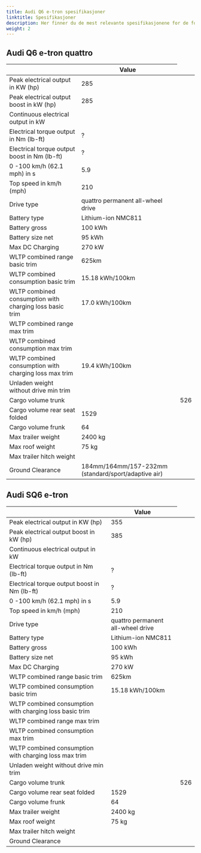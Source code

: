 ```yaml
---
title: Audi Q6 e-tron spesifikasjoner
linktitle: Spesifikasjoner
description: Her finner du de mest relevante spesifikasjonene for de forskjellige Audi Q6 e-tron variantene
weight: 2
---
```




## Audi Q6 e-tron quattro

<table class="table table-striped border">
    <thead>
        <tr>
            <th>
            </th>
            <th>Value
            </th>
        </tr>
    </thead>
    <tbody>
        <tr>
            <td>Peak electrical output in KW (hp)</td>
            <td>285 </td>
        </tr>
        <tr>
            <td>Peak electrical output boost in kW (hp)</td>
            <td>285</td>
        </tr>
        <tr>
            <td>Continuous electrical output in kW</td>
            <td></td>
        </tr>
        <tr>
            <td>Electrical torque output in Nm (lb-ft) </td>
            <td>?</td>
        </tr>
        <tr>
            <td>Electrical torque output boost in Nm (lb-ft) </td>
            <td>?</td>
        </tr>
        <tr>
            <td>0 -100 km/h (62.1 mph) in s </td>
            <td>5.9</td>
        </tr>
        <tr>
            <td>Top speed in km/h (mph)</td>
            <td>210</td>
        </tr>
        <tr>
            <td>Drive type </td>
            <td>quattro permanent all-wheel drive</td>
        </tr>
        <tr>
            <td>Battery type</td>
            <td>Lithium-ion NMC811</td>
        </tr>
        <tr>
            <td>Battery gross</td>
            <td>100 kWh</td>
        </tr>
        <tr>
            <td>Battery size net</td>
            <td>95 kWh</td>
        </tr>
        <tr>
            <td>Max DC Charging </td>
            <td>270 kW</td>
        </tr>
        <tr>
            <td>WLTP combined range basic trim </td>
            <td>625km</td>
        </tr>
        <tr>
            <td>WLTP combined consumption basic trim </td>
            <td>15.18 kWh/100km</td>
        </tr>
        <tr>
            <td>WLTP combined consumption with charging loss basic trim</td>
            <td>17.0 kWh/100km</td>
        </tr>
        <tr>
            <td>WLTP combined range max trim</td>
            <td></td>
        </tr>
        <tr>
            <td>WLTP combined consumption max trim   </td>
            <td></td>
        </tr>
        <tr>
            <td>WLTP combined consumption with charging loss max trim</td>
            <td>19.4 kWh/100km</td>
        </tr>
        <tr>
            <td>Unladen weight without drive min trim </td>
            <td></td>
        </tr>
        <tr>
            <td>Cargo volume trunk<td>
            <td>526</td>
        </tr>
        <tr>
            <td>Cargo volume rear seat folded</td>
            <td>1529</td>
        </tr>
        <tr>
            <td>Cargo volume frunk</td>
            <td>64</td>
        </tr>
        <tr>
            <td>Max trailer weight</td>
            <td>2400 kg</td>
        </tr>
        <tr>
            <td>Max roof weight</td>
            <td>75 kg</td>
        </tr>
        <tr>
            <td>Max trailer hitch weight</td>
            <td></td>
        </tr>
         <tr>
            <td>Ground Clearance</td>
            <td>184mm/164mm/157-232mm (standard/sport/adaptive air)</td>
        </tr>
    </tbody>
</table>

## Audi SQ6 e-tron 


<table class="table table-striped border">
    <thead>
        <tr>
            <th>
            </th>
            <th>Value
            </th>
        </tr>
    </thead>
    <tbody>
        <tr>
            <td>Peak electrical output in KW (hp)</td>
            <td>355 </td>
        </tr>
        <tr>
            <td>Peak electrical output boost in kW (hp)</td>
            <td>385</td>
        </tr>
        <tr>
            <td>Continuous electrical output in kW</td>
            <td></td>
        </tr>
        <tr>
            <td>Electrical torque output in Nm (lb-ft) </td>
            <td>?</td>
        </tr>
        <tr>
            <td>Electrical torque output boost in Nm (lb-ft) </td>
            <td>?</td>
        </tr>
        <tr>
            <td>0 -100 km/h (62.1 mph) in s </td>
            <td>5.9</td>
        </tr>
        <tr>
            <td>Top speed in km/h (mph)</td>
            <td>210</td>
        </tr>
        <tr>
            <td>Drive type </td>
            <td>quattro permanent all-wheel drive</td>
        </tr>
        <tr>
            <td>Battery type</td>
            <td>Lithium-ion NMC811</td>
        </tr>
        <tr>
            <td>Battery gross</td>
            <td>100 kWh</td>
        </tr>
        <tr>
            <td>Battery size net</td>
            <td>95 kWh</td>
        </tr>
        <tr>
            <td>Max DC Charging </td>
            <td>270 kW</td>
        </tr>
        <tr>
            <td>WLTP combined range basic trim </td>
            <td>625km</td>
        </tr>
        <tr>
            <td>WLTP combined consumption basic trim </td>
            <td>15.18 kWh/100km</td>
        </tr>
        <tr>
            <td>WLTP combined consumption with charging loss basic trim</td>
            <td></td>
        </tr>
        <tr>
            <td>WLTP combined range max trim</td>
            <td></td>
        </tr>
        <tr>
            <td>WLTP combined consumption max trim   </td>
            <td></td>
        </tr>
        <tr>
            <td>WLTP combined consumption with charging loss max trim</td>
            <td></td>
        </tr>
        <tr>
            <td>Unladen weight without drive min trim </td>
            <td></td>
        </tr>
        <tr>
            <td>Cargo volume trunk<td>
            <td>526</td>
        </tr>
        <tr>
            <td>Cargo volume rear seat folded</td>
            <td>1529</td>
        </tr>
        <tr>
            <td>Cargo volume frunk</td>
            <td>64</td>
        </tr>
        <tr>
            <td>Max trailer weight</td>
            <td>2400 kg</td>
        </tr>
        <tr>
            <td>Max roof weight</td>
            <td>75 kg</td>
        </tr>
        <tr>
            <td>Max trailer hitch weight</td>
            <td></td>
        </tr>
         <tr>
            <td>Ground Clearance</td>
            <td></td>
        </tr>
    </tbody>
</table>
